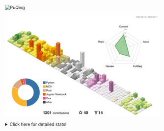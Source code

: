 ![PuQing](https://user-images.githubusercontent.com/27223114/171565019-9a56fae6-b08b-421f-99db-7e830da42371.png)

![](./profile-3d-contrib/profile-season-animate.svg)

<details>
<summary>Click here for detailed stats!</summary>

<!--START_SECTION:waka-->
![Lines of code](https://img.shields.io/badge/From%20Hello%20World%20I%27ve%20Written-1.4%20million%20lines%20of%20code-blue)

**🐱 My GitHub Data** 

> 📦 401.0 kB Used in GitHub's Storage 
 > 
> 🏆 472 Contributions in the Year 2024
 > 
> 🚫 Not Opted to Hire
 > 
> 📜 53 Public Repositories 
 > 
> 🔑 29 Private Repositories 
 > 
**I'm an Early 🐤** 

```text
🌞 Morning                442 commits         █░░░░░░░░░░░░░░░░░░░░░░░░   05.77 % 
🌆 Daytime                3446 commits        ███████████░░░░░░░░░░░░░░   44.98 % 
🌃 Evening                1755 commits        ██████░░░░░░░░░░░░░░░░░░░   22.91 % 
🌙 Night                  2019 commits        ███████░░░░░░░░░░░░░░░░░░   26.35 % 
```


📊 **This Week I Spent My Time On** 

```text
💬 Programming Languages: 
Browsing                 17 hrs 6 mins       ██████████░░░░░░░░░░░░░░░   38.11 % 
Python                   6 hrs 22 mins       ████░░░░░░░░░░░░░░░░░░░░░   14.19 % 
GitHubing                4 hrs 39 mins       ███░░░░░░░░░░░░░░░░░░░░░░   10.37 % 
Searching                4 hrs 24 mins       ██░░░░░░░░░░░░░░░░░░░░░░░   09.82 % 
Other                    4 hrs 24 mins       ██░░░░░░░░░░░░░░░░░░░░░░░   09.81 % 

🔥 Editors: 
Chrome                   27 hrs 34 mins      ███████████████░░░░░░░░░░   61.43 % 
VS Code                  14 hrs 4 mins       ████████░░░░░░░░░░░░░░░░░   31.34 % 
fish                     2 hrs 29 mins       █░░░░░░░░░░░░░░░░░░░░░░░░   05.57 % 
Obsidian                 44 mins             ░░░░░░░░░░░░░░░░░░░░░░░░░   01.66 % 

💻 Operating System: 
Mac                      30 hrs 57 mins      █████████████████░░░░░░░░   69.00 % 
Linux                    8 hrs 37 mins       █████░░░░░░░░░░░░░░░░░░░░   19.23 % 
WSL                      5 hrs 17 mins       ███░░░░░░░░░░░░░░░░░░░░░░   11.78 % 
Windows                  0 secs              ░░░░░░░░░░░░░░░░░░░░░░░░░   00.00 % 
```


<!--END_SECTION:waka-->
</details>
